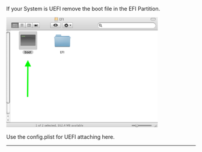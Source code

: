 If your System is UEFI remove the boot file in the EFI Partition. 

<img src="Pics/boot-file.png" alt="Github Project" style="width:80%;">

Use the config.plist for UEFI attaching here.



-------------------------------------------------
